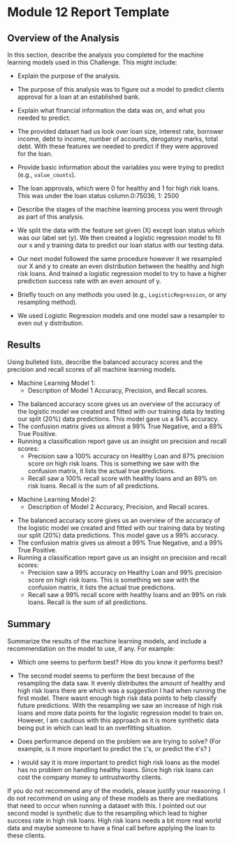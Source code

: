 # Module 12 Report Template

## Overview of the Analysis

In this section, describe the analysis you completed for the machine learning models used in this Challenge. This might include:

* Explain the purpose of the analysis.
- The purpose of this analysis was to figure out a model to predict clients approval for a loan at an established bank.
* Explain what financial information the data was on, and what you needed to predict.
- The provided dataset had us look over loan size, interest rate, borrower income, debt to income, number of accounts, derogatory marks, total debt. With these features we needed to predict if they were approved for the loan.
* Provide basic information about the variables you were trying to predict (e.g., `value_counts`).
- The loan approvals, which were 0 for healthy and 1 for high risk loans. This was under the loan status column.0:75036, 1: 2500
* Describe the stages of the machine learning process you went through as part of this analysis.
- We split the data with the feature set given (X) except loan status which was our label set (y). We then created a logistic regression model to fit our x and y training data to predict our loan status with our testing data. 

- Our next model followed the same procedure however it we resampled our X and y to create an even distribution between the healthy and high risk loans. And trained a logistic regression model to try to have a higher prediction success rate with an even amount of y.
* Briefly touch on any methods you used (e.g., `LogisticRegression`, or any resampling method).
- We used Logistic Regression models and one model saw a resampler to even out y distribution.
## Results

Using bulleted lists, describe the balanced accuracy scores and the precision and recall scores of all machine learning models.

* Machine Learning Model 1:
  * Description of Model 1 Accuracy, Precision, and Recall scores.
- The balanced accuracy score gives us an overview of the accuracy of the logistic model we created and fitted with our training data by testing our split (20%) data predictions. This model gave us a 94% accuracy.
- The confusion matrix gives us almost a 99% True Negative, and a 89% True Positive.
- Running a classification report gave us an insight on precision and recall scores:
  - Precision saw a 100% accuracy on Healthy Loan and 87% precision score on high risk loans. This is something we saw with the confusion matrix, it lists the actual true predictions.
  - Recall saw a 100% recall score with healthy loans and an 89% on risk loans. Recall is the sum of all predictions. 


* Machine Learning Model 2:
  * Description of Model 2 Accuracy, Precision, and Recall scores.
- The balanced accuracy score gives us an overview of the accuracy of the logistic model we created and fitted with our training data by testing our split (20%) data predictions. This model gave us a 99% accuracy.
- The confusion matrix gives us almost a 99% True Negative, and a 99% True Positive.
- Running a classification report gave us an insight on precision and recall scores:
  - Precision saw a 99% accuracy on Healthy Loan and 99% precision score on high risk loans. This is something we saw with the confusion matrix, it lists the actual true predictions.
  - Recall saw a 99% recall score with healthy loans and an 99% on risk loans. Recall is the sum of all predictions. 
## Summary

Summarize the results of the machine learning models, and include a recommendation on the model to use, if any. For example:
* Which one seems to perform best? How do you know it performs best?
- The second model seems to perform the best because of the resampling the data saw. It evenly distributes the amount of healthy and high risk loans there are which was a suggestion I had when running the first model. There wasnt enough high risk data points to help classify future predictions. With the resampling we saw an increase of high risk loans and more data points for the logistic regression model to train on. However, I am cautious with this approach as it is more synthetic data being put in which can lead to an overfitting situation.

* Does performance depend on the problem we are trying to solve? (For example, is it more important to predict the `1`'s, or predict the `0`'s? )

- I would say it is more important to predict high risk loans as the model has no problem on handling healthy loans. Since high risk loans can cost the company money to untrustworthy clients.

If you do not recommend any of the models, please justify your reasoning.
 I do not recommend on using any of these models as there are mediations that need to occur when running a dataset with this. I pointed out our second model is synthetic due to the resampling which lead to higher success rate in high risk loans. High risk loans needs a bit more real world data and maybe someone to have a final call before applying the loan to these clients.